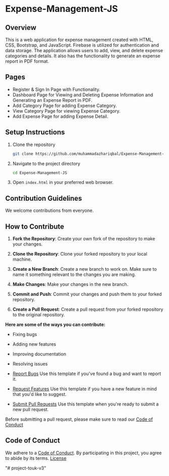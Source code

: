 
# Expense-Management-JS

## Overview

This is a web application for expense management created with HTML, CSS, Bootstrap, and JavaScript. Firebase is utilized for authentication and data storage. The application allows users to add, view, and delete expense categories and details. It also has the functionality to generate an expense report in PDF format.

## Pages

- Register & Sign In Page with Functionality.
- Dashboard Page for Viewing and Deleting Expense Information and Generating an Expense Report in PDF.
- Add Category Page for adding Expense Category.
- View Category Page for viewing Expense Category.
- Add Expense Page for adding Expense Detail.

## Setup Instructions

1. Clone the repository
    ```bash
    git clone https://github.com/muhammadazhariqbal/Expense-Management-JS.git
    ```
2. Navigate to the project directory
    ```bash
    cd Expense-Management-JS
    ```
3. Open `index.html` in your preferred web browser.

## Contribution Guidelines

We welcome contributions from everyone. 

## How to Contribute

1. **Fork the Repository**: Create your own fork of the repository to make your changes.

2. **Clone the Repository**: Clone your forked repository to your local machine.

3. **Create a New Branch**: Create a new branch to work on. Make sure to name it something relevant to the changes you are making.

4. **Make Changes**: Make your changes in the new branch.

5. **Commit and Push**: Commit your changes and push them to your forked repository.

6. **Create a Pull Request**: Create a pull request from your forked repository to the original repository.

**Here are some of the ways you can contribute:**

- Fixing bugs
- Adding new features
- Improving documentation
- Resolving issues


- [Report Bugs](BUG_REPORT.md) Use this template if you've found a bug and want to report it.
- [Request Features](FEATURE_REQUEST.md) Use this template if you have a new feature in mind that you'd like to suggest.
- [Submit Pull Requests](PULL_REQUEST_TEMPLATE.md) Use this template when you're ready to submit a new pull request.

Before submitting a pull request, please make sure to read our [Code of Conduct](CODE_OF_CONDUCT.md)

## Code of Conduct

We adhere to a [Code of Conduct](CODE_OF_CONDUCT.md). By participating in this project, you agree to abide by its terms. 
[License](LICENSE)





"# project-touk-v3" 
